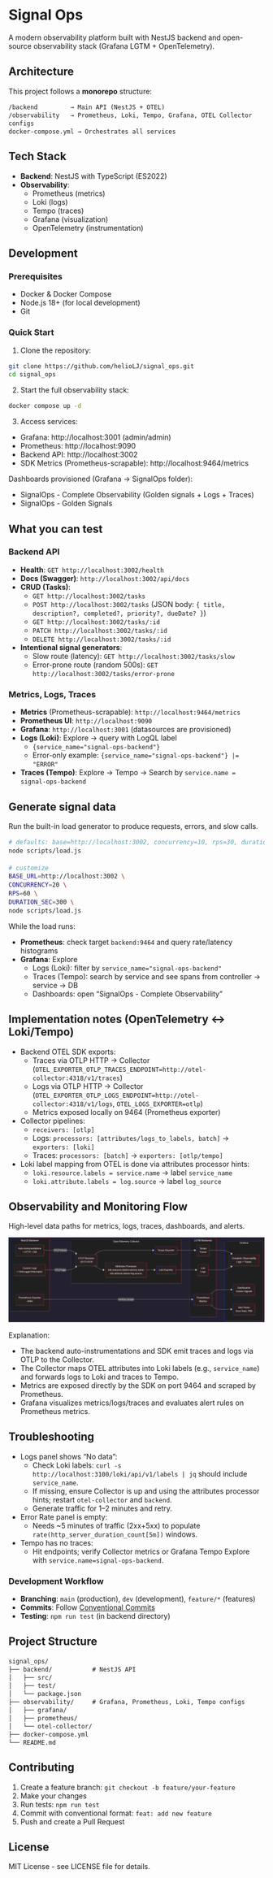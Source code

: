 # Signal Ops

A modern observability platform built with NestJS backend and open-source observability stack (Grafana LGTM + OpenTelemetry).

## Architecture

This project follows a **monorepo** structure:

```
/backend         → Main API (NestJS + OTEL)
/observability   → Prometheus, Loki, Tempo, Grafana, OTEL Collector configs
docker-compose.yml → Orchestrates all services
```

## Tech Stack

- **Backend**: NestJS with TypeScript (ES2022)
- **Observability**: 
  - Prometheus (metrics)
  - Loki (logs)
  - Tempo (traces)
  - Grafana (visualization)
  - OpenTelemetry (instrumentation)

## Development

### Prerequisites

- Docker & Docker Compose
- Node.js 18+ (for local development)
- Git

### Quick Start

1. Clone the repository:
```bash
git clone https://github.com/helioLJ/signal_ops.git
cd signal_ops
```

2. Start the full observability stack:
```bash
docker compose up -d
```

3. Access services:
- Grafana: http://localhost:3001 (admin/admin)
- Prometheus: http://localhost:9090
- Backend API: http://localhost:3002
- SDK Metrics (Prometheus-scrapable): http://localhost:9464/metrics

Dashboards provisioned (Grafana → SignalOps folder):
- SignalOps - Complete Observability (Golden signals + Logs + Traces)
- SignalOps - Golden Signals

## What you can test

### Backend API

- **Health**: `GET http://localhost:3002/health`
- **Docs (Swagger)**: `http://localhost:3002/api/docs`
- **CRUD (Tasks)**:
  - `GET http://localhost:3002/tasks`
  - `POST http://localhost:3002/tasks` (JSON body: `{ title, description?, completed?, priority?, dueDate? }`)
  - `GET http://localhost:3002/tasks/:id`
  - `PATCH http://localhost:3002/tasks/:id`
  - `DELETE http://localhost:3002/tasks/:id`
- **Intentional signal generators**:
  - Slow route (latency): `GET http://localhost:3002/tasks/slow`
  - Error-prone route (random 500s): `GET http://localhost:3002/tasks/error-prone`

### Metrics, Logs, Traces

- **Metrics** (Prometheus-scrapable): `http://localhost:9464/metrics`
- **Prometheus UI**: `http://localhost:9090`
- **Grafana**: `http://localhost:3001` (datasources are provisioned)
- **Logs (Loki)**: Explore → query with LogQL label
  - `{service_name="signal-ops-backend"}`
  - Error-only example: `{service_name="signal-ops-backend"} |= "ERROR"`
- **Traces (Tempo)**: Explore → Tempo → Search by `service.name = signal-ops-backend`

## Generate signal data

Run the built-in load generator to produce requests, errors, and slow calls.

```bash
# defaults: base=http://localhost:3002, concurrency=10, rps=30, duration=180s
node scripts/load.js

# customize
BASE_URL=http://localhost:3002 \
CONCURRENCY=20 \
RPS=60 \
DURATION_SEC=300 \
node scripts/load.js
```

While the load runs:
- **Prometheus**: check target `backend:9464` and query rate/latency histograms
- **Grafana**: Explore
  - Logs (Loki): filter by `service_name="signal-ops-backend"`
  - Traces (Tempo): search by service and see spans from controller → service → DB
  - Dashboards: open “SignalOps - Complete Observability”

## Implementation notes (OpenTelemetry ↔ Loki/Tempo)

- Backend OTEL SDK exports:
  - Traces via OTLP HTTP → Collector (`OTEL_EXPORTER_OTLP_TRACES_ENDPOINT=http://otel-collector:4318/v1/traces`)
  - Logs via OTLP HTTP → Collector (`OTEL_EXPORTER_OTLP_LOGS_ENDPOINT=http://otel-collector:4318/v1/logs`, `OTEL_LOGS_EXPORTER=otlp`)
  - Metrics exposed locally on 9464 (Prometheus exporter)
- Collector pipelines:
  - `receivers: [otlp]`
  - Logs: `processors: [attributes/logs_to_labels, batch]` → `exporters: [loki]`
  - Traces: `processors: [batch]` → `exporters: [otlp/tempo]`
- Loki label mapping from OTEL is done via attributes processor hints:
  - `loki.resource.labels = service.name` → label `service_name`
  - `loki.attribute.labels = log.source` → label `log_source`

## Observability and Monitoring Flow

High-level data paths for metrics, logs, traces, dashboards, and alerts.

![Observability and Monitoring Flow](observability/flow.png)

Explanation:
- The backend auto-instrumentations and SDK emit traces and logs via OTLP to the Collector.
- The Collector maps OTEL attributes into Loki labels (e.g., `service_name`) and forwards logs to Loki and traces to Tempo.
- Metrics are exposed directly by the SDK on port 9464 and scraped by Prometheus.
- Grafana visualizes metrics/logs/traces and evaluates alert rules on Prometheus metrics.

## Troubleshooting

- Logs panel shows “No data”:
  - Check Loki labels: `curl -s http://localhost:3100/loki/api/v1/labels | jq` should include `service_name`.
  - If missing, ensure Collector is up and using the attributes processor hints; restart `otel-collector` and `backend`.
  - Generate traffic for 1–2 minutes and retry.
- Error Rate panel is empty:
  - Needs ~5 minutes of traffic (2xx+5xx) to populate `rate(http_server_duration_count[5m])` windows.
- Tempo has no traces:
  - Hit endpoints; verify Collector metrics or Grafana Tempo Explore with `service.name=signal-ops-backend`.

### Development Workflow

- **Branching**: `main` (production), `dev` (development), `feature/*` (features)
- **Commits**: Follow [Conventional Commits](https://conventionalcommits.org/)
- **Testing**: `npm run test` (in backend directory)

## Project Structure

```
signal_ops/
├── backend/           # NestJS API
│   ├── src/
│   ├── test/
│   └── package.json
├── observability/     # Grafana, Prometheus, Loki, Tempo configs
│   ├── grafana/
│   ├── prometheus/
│   └── otel-collector/
├── docker-compose.yml
└── README.md
```

## Contributing

1. Create a feature branch: `git checkout -b feature/your-feature`
2. Make your changes
3. Run tests: `npm run test`
4. Commit with conventional format: `feat: add new feature`
5. Push and create a Pull Request

## License

MIT License - see LICENSE file for details.
